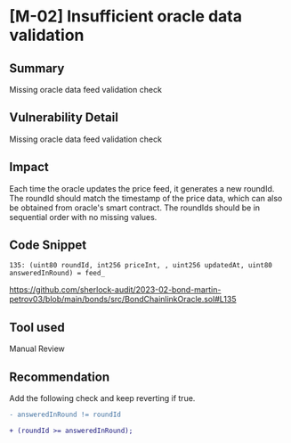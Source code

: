 # [M-02] Insufficient oracle data validation

## Summary

Missing oracle data feed validation check

## Vulnerability Detail

Missing oracle data feed validation check

## Impact

Each time the oracle updates the price feed, it generates a new roundId. The roundId should match the timestamp of the price data, which can also be obtained from oracle's smart contract. The roundIds should be in sequential order with no missing values.

## Code Snippet

```solidity
135: (uint80 roundId, int256 priceInt, , uint256 updatedAt, uint80 answeredInRound) = feed_
```

https://github.com/sherlock-audit/2023-02-bond-martin-petrov03/blob/main/bonds/src/BondChainlinkOracle.sol#L135

## Tool used

Manual Review

## Recommendation

Add the following check and keep reverting if true.

```diff
- answeredInRound != roundId

+ (roundId >= answeredInRound);
```
